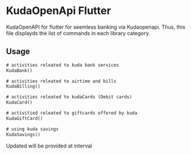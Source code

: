 
# KudaOpenApi Flutter

KudaOpenAPI for flutter for seemless banking via Kudaopenapi.
Thus, this file displayds the list of commands in each library category.

## Usage

```dart
# activities releated to kuda bank services
KudaBank()

# activities releated to airtime and bills
KudaBilling()

# activities releated to kudaCards (Debit cards)
KudaCard()

# activitied releated to giftcards offered by kuda
KudaGiftCard()

# using kuda savings
KudaSavings()
```

Updated will be provided at interval
